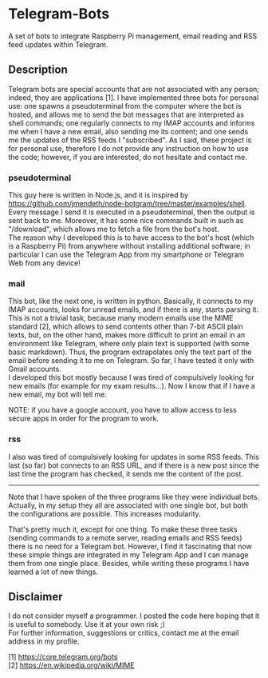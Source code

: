 # Telegram-Bots
A set of bots to integrate Raspberry Pi management, email reading and RSS feed updates within Telegram.

## Description
Telegram bots are special accounts that are not associated with any person; indeed, they are applications [1]. I have implemented
three bots for personal use: one spawns a pseudoterminal from the computer where the bot is hosted, and allows me to send the bot
messages that are interpreted as shell commands; one regularly connects to my IMAP accounts and informs me when I have a new
email, also sending me its content; and one sends me the updates of the RSS feeds I "subscribed". As I said, these project is for
personal use, therefore I do not provide any instruction on how to use the code; however, if you are interested, do not hesitate
and contact me.

### pseudoterminal
This guy here is written in Node.js, and it is inspired by https://github.com/jmendeth/node-botgram/tree/master/examples/shell.
Every message I send it is executed in a pseudoterminal, then the output is sent back to me. Moreover, it has some nice commands
built in such as "/download", which allows me to fetch a file from the bot's host.  
The reason why I developed this is to have access to the bot's host (which is a Raspberry Pi) from anywhere without installing
additional software; in particular I can use the Telegram App from my smartphone or Telegram Web from any device!

### mail
This bot, like the next one, is written in python. Basically, it connects to my IMAP accounts, looks for unread emails, and if
there is any, starts parsing it. This is not a trivial task, because many modern emails use the MIME standard [2], which allows
to send contents other than 7-bit ASCII plain texts, but, on the other hand, makes more difficult to print an email in an
environment like Telegram, where only plain text is supported (with some basic markdown). Thus, the program extrapolates only
the text part of the email before sending it to me on Telegram. So far, I have tested it only with Gmail accounts.  
I developed this bot mostly because I was tired of compulsively looking for new emails (for example for my exam results...). Now
I know that if I have a new email, my bot will tell me.

NOTE: if you have a google account, you have to allow access to less 
secure apps in order for the program to work.

### rss
I also was tired of compulsively looking for updates in some RSS feeds. This last (so far) bot connects to an RSS URL, and if there is a new post since the last time the program has checked, it sends me the content of the post.

-----

Note that I have spoken of the three programs like they were individual bots. Actually, in my setup they all are associated with one single bot, but both the configurations are possible. This increases modularity.

That's pretty much it, except for one thing. To make these three tasks (sending commands to a remote server, reading emails and
RSS feeds) there is no need for a Telegram bot. However, I find it fascinating that now these simple things are integrated in my
Telegram App and I can manage them from one single place. Besides, while writing these programs I have learned a lot of new things.

## Disclaimer
I do not consider myself a programmer. I posted the code here hoping that it is useful to somebody. Use it at your own risk ;)  
For further information, suggestions or critics, contact me at the email address in my profile.

[1] https://core.telegram.org/bots  
[2] https://en.wikipedia.org/wiki/MIME
